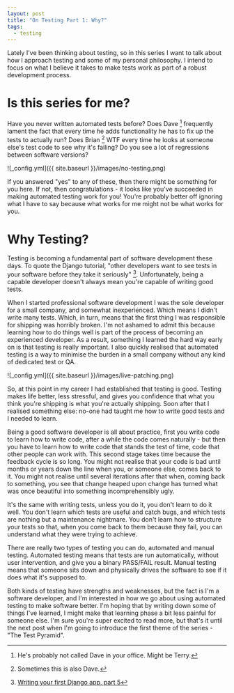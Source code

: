 ```yaml
---
layout: post
title: "On Testing Part 1: Why?"
tags:
  - testing
---
```


Lately I've been thinking about testing, so in this series I want to talk about
how I approach testing and some of my personal philosophy.
I intend to focus on what I believe it takes to make tests work as part of a
robust development process.

# Is this series for me?

Have you never written automated tests before?
Does Dave [^dave] frequently lament the fact that every time he adds
functionality he has to fix up the tests to actually run?
Does Brian [^brian] WTF every time he looks at someone else's test code to
see why it's failing?
Do you see a lot of regressions between software versions?

![_config.yml]({{ site.baseurl }}/images/no-testing.png)

If you answered "yes" to any of these, then there might be something for you
here.
If not, then congratulations - it looks like you've succeeded in making
automated testing work for you! You're probably better off ignoring what I have
to say because what works for me might not be what works for you.

[^dave]: He's probably not called Dave in your office. Might be Terry.
[^brian]: Sometimes this is also Dave.

# Why Testing?

Testing is becoming a fundamental part of software development these days.
To quote the Django tutorial, "other developers want to see tests in your
software before they take it seriously" [^seriously]. Unfortunately, being a
capable developer doesn't always mean you're capable of writing good tests.

When I started professional software development I was the sole developer for a
small company, and somewhat inexperienced.
Which means I didn't write many tests.
Which, in turn, means that the first thing I was responsible for shipping was
horribly broken.
I'm not ashamed to admit this because learning how to do things well is part of
the process of becoming an experienced developer.
As a result, something I learned the hard way early on is that testing
is really important.
I also quickly realised that automated testing is a way to minimise the burden
in a small company without any kind of dedicated test or QA.

![_config.yml]({{ site.baseurl }}/images/live-patching.png)

So, at this point in my career I had established that testing is good.
Testing makes life better, less stressful, and gives you confidence that what
you think you're shipping is what you're actually shipping.
Soon after that I realised something else: no-one had taught me how to write
good tests and I needed to learn.

Being a good software developer is all about practice, first you write code to
learn how to write code, after a while the code comes naturally - but then you
have to learn how to write code that stands the test of time, code that other
people can work with.
This second stage takes time because the feedback cycle is so long. You might
not realise that your code is bad until months or years down the line when you,
or someone else, comes back to it.
You might not realise until several iterations after that when, coming back to
something, you see that change heaped upon change has turned what was once
beautiful into something incomprehensibly ugly.

It's the same with writing tests, unless you do it, you don't learn to do it
well.
You don't learn which tests are useful and catch bugs, and which tests are
nothing but a maintenance nightmare.
You don't learn how to structure your tests so that, when you come back to them
because they fail, you can understand what they were trying to achieve.

There are really two types of testing you can do, automated and manual testing.
Automated testing means that tests are run automatically, without user
intervention, and give you a binary PASS/FAIL result.
Manual testing means that someone sits down and physically drives the software
to see if it does what it's supposed to.

Both kinds of testing have strengths and weaknesses, but the fact is I'm a
software developer, and I'm interested in how we go about using automated
testing to make software better.
I'm hoping that by writing down some of things I've learned, I might make that
learning phase a bit less painful for someone else.
I'm sure you're super excited to read more, but that's it until the next post
when I'm going to introduce the first theme of the series - "The Test Pyramid".

[^seriously]: [Writing your first Django app, part 5](https://docs.djangoproject.com/en/1.9/intro/tutorial05/)
